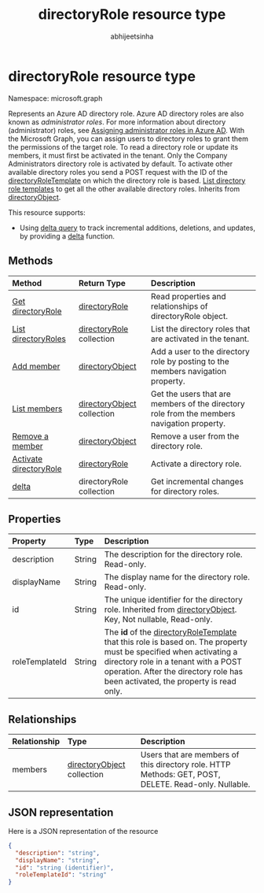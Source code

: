 ﻿---
title: "directoryRole resource type"
description: "Represents an Azure AD directory role. Azure AD directory roles are also known as *administrator roles*."
localization_priority: Priority
author: "abhijeetsinha"
ms.prod: "microsoft-identity-platform"
doc_type: resourcePageType
---

# directoryRole resource type

Namespace: microsoft.graph

Represents an Azure AD directory role. Azure AD directory roles are also known as *administrator roles*. For more information about directory (administrator) roles, see [Assigning administrator roles in Azure AD](/azure/active-directory/users-groups-roles/directory-assign-admin-roles). With the Microsoft Graph, you can assign users to directory roles to grant them the permissions of the target role. To read a directory role or update its members, it must first be activated in the tenant. Only the Company Administrators directory role is activated by default. To activate other available directory roles you send a POST request with the ID of the [directoryRoleTemplate](directoryroletemplate.md) on which the directory role is based. [List directory role templates](../api/directoryroletemplate-list.md) to get all the other available directory roles. Inherits from [directoryObject](directoryobject.md).

This resource supports:

- Using [delta query](/graph/delta-query-overview) to track incremental additions, deletions, and updates, by providing a [delta](../api/directoryrole-delta.md) function.

## Methods

| Method                                                                | Return Type                                      | Description                                                                                |
| :-------------------------------------------------------------------- | :----------------------------------------------- | :----------------------------------------------------------------------------------------- |
| [Get directoryRole](../api/directoryrole-get.md)                      | [directoryRole](directoryrole.md)                | Read properties and relationships of directoryRole object.                                 |
| [List directoryRoles](../api/directoryrole-list.md)                   | [directoryRole](directoryrole.md) collection     | List the directory roles that are activated in the tenant.                                 |
| [Add member](../api/directoryrole-post-members.md)                    | [directoryObject](directoryobject.md)            | Add a user to the directory role by posting to the members navigation property.            |
| [List members](../api/directoryrole-list-members.md)                  | [directoryObject](directoryobject.md) collection | Get the users that are members of the directory role from the members navigation property. |
| [Remove a member](../api/directoryrole-delete-member.md)              | [directoryObject](directoryobject.md)            | Remove a user from the directory role.                                                     |
| [Activate directoryRole](../api/directoryrole-post-directoryroles.md) | [directoryRole](directoryrole.md)                | Activate a directory role.                                                                 |
| [delta](../api/directoryrole-delta.md)                                | directoryRole collection                         | Get incremental changes for directory roles.                                               |

## Properties

| Property       | Type   | Description                                                                                                                                                                                                                                                                |
| :------------- | :----- | :------------------------------------------------------------------------------------------------------------------------------------------------------------------------------------------------------------------------------------------------------------------------- |
| description    | String | The description for the directory role. Read-only.                                                                                                                                                                                                                         |
| displayName    | String | The display name for the directory role. Read-only.                                                                                                                                                                                                                        |
| id             | String | The unique identifier for the directory role. Inherited from [directoryObject](directoryobject.md). Key, Not nullable, Read-only.                                                                                                                                          |
| roleTemplateId | String | The **id** of the [directoryRoleTemplate](directoryroletemplate.md) that this role is based on. The property must be specified when activating a directory role in a tenant with a POST operation. After the directory role has been activated, the property is read only. |

## Relationships

| Relationship | Type                                             | Description                                                                                          |
| :----------- | :----------------------------------------------- | :--------------------------------------------------------------------------------------------------- |
| members      | [directoryObject](directoryobject.md) collection | Users that are members of this directory role. HTTP Methods: GET, POST, DELETE. Read-only. Nullable. |

## JSON representation

Here is a JSON representation of the resource

<!--{
  "blockType": "resource",
  "openType": true,
  "optionalProperties": [
    "memberOf",
    "members",
    "ownedObjects",
    "owners"
  ],
  "keyProperty": "id",
  "baseType": "microsoft.graph.directoryObject",
  "@odata.type": "microsoft.graph.directoryRole",
  "@odata.annotations": [
    {
      "capabilities": {
        "toppable": false
      }
    }
  ]
}-->

```json
{
  "description": "string",
  "displayName": "string",
  "id": "string (identifier)",
  "roleTemplateId": "string"
}

```

<!-- uuid: 8fcb5dbc-d5aa-4681-8e31-b001d5168d79
2015-10-25 14:57:30 UTC -->

<!-- {
  "type": "#page.annotation",
  "description": "directoryRole resource",
  "keywords": "",
  "section": "documentation",
  "tocPath": ""
}-->
